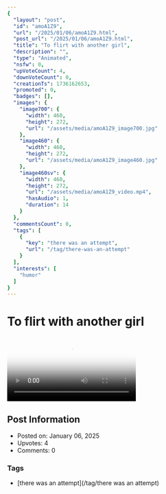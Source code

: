 ```yaml
---
{
  "layout": "post",
  "id": "amoA1Z9",
  "url": "/2025/01/06/amoA1Z9.html",
  "post_url": "/2025/01/06/amoA1Z9.html",
  "title": "To flirt with another girl",
  "description": "",
  "type": "Animated",
  "nsfw": 0,
  "upVoteCount": 4,
  "downVoteCount": 0,
  "creationTs": 1736162653,
  "promoted": 0,
  "badges": [],
  "images": {
    "image700": {
      "width": 460,
      "height": 272,
      "url": "/assets/media/amoA1Z9_image700.jpg"
    },
    "image460": {
      "width": 460,
      "height": 272,
      "url": "/assets/media/amoA1Z9_image460.jpg"
    },
    "image460sv": {
      "width": 460,
      "height": 272,
      "url": "/assets/media/amoA1Z9_video.mp4",
      "hasAudio": 1,
      "duration": 14
    }
  },
  "commentsCount": 0,
  "tags": [
    {
      "key": "there was an attempt",
      "url": "/tag/there-was-an-attempt"
    }
  ],
  "interests": [
    "humor"
  ]
}
---
```


# To flirt with another girl

<video controls playsinline loop poster="/assets/media/amoA1Z9_image460.jpg">
  <source src="/assets/media/amoA1Z9_video.mp4" type="video/mp4">
  Your browser does not support the video tag.
</video>

## Post Information

- Posted on: January 06, 2025
- Upvotes: 4
- Comments: 0

### Tags

- [there was an attempt](/tag/there was an attempt)
